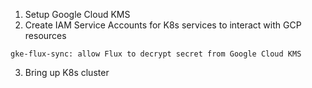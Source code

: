 1. Setup Google Cloud KMS
2. Create IAM Service Accounts for K8s services to interact with GCP resources
```
gke-flux-sync: allow Flux to decrypt secret from Google Cloud KMS
```
3. Bring up K8s cluster
